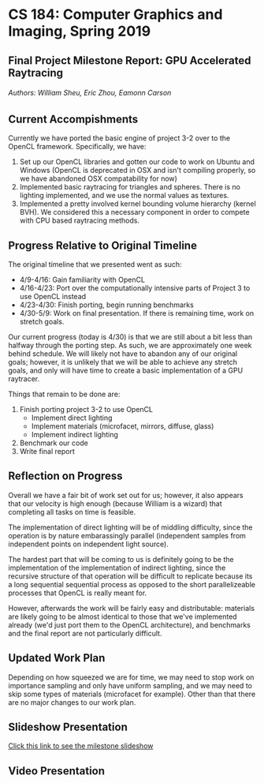 # CS 184: Computer Graphics and Imaging, Spring 2019
## Final Project Milestone Report: GPU Accelerated Raytracing
###### Authors: William Sheu, Eric Zhou, Eamonn Carson

## Current Accompishments
Currently we have ported the basic engine of project 3-2 over to the OpenCL framework.
Specifically, we have:
1. Set up our OpenCL libraries and gotten our code to work on Ubuntu and Windows (OpenCL is deprecated in OSX and isn't compiling properly, so we have abandoned OSX compatability for now)
2. Implemented basic raytracing for triangles and spheres. There is no lighting implemented, and we use the normal values as textures.
3. Implemented a pretty involved kernel bounding volume hierarchy (kernel BVH). We considered this a necessary component in order to compete with CPU based raytracing methods.

## Progress Relative to Original Timeline
The original timeline that we presented went as such:
- 4/9-4/16: Gain familiarity with OpenCL
- 4/16-4/23: Port over the computationally intensive parts of Project 3 to use OpenCL instead
- 4/23-4/30: Finish porting, begin running benchmarks
- 4/30-5/9: Work on final presentation. If there is remaining time, work on stretch goals.

Our current progress (today is 4/30) is that we are still about a bit less than halfway through the porting step.
As such, we are approximately one week behind schedule.
We will likely not have to abandon any of our original goals; however, it is unlikely that we will be able to achieve any stretch goals, and only will have time to create a basic implementation of a GPU raytracer.

Things that remain to be done are:
1. Finish porting project 3-2 to use OpenCL
    - Implement direct lighting
    - Implement materials (microfacet, mirrors, diffuse, glass)
    - Implement indirect lighting
2. Benchmark our code
3. Write final report

## Reflection on Progress
Overall we have a fair bit of work set out for us; however, it also appears that our velocity is high enough (because William is a wizard) that completing all tasks on time is feasible. 

The implementation of direct lighting will be of middling difficulty, since the operation is by nature embarassingly parallel (independent samples from independent points on independent light source). 

The hardest part that will be coming to us is definitely going to be the implementation of the implementation of indirect lighting, since the recursive structure of that operation will be difficult to replicate because its a long sequential sequential process as opposed to the short parallelizeable processes that OpenCL is really meant for.

However, afterwards the work will be fairly easy and distributable: materials are likely going to be almost identical to those that we've implemented already (we'd just port them to the OpenCL architecture), and benchmarks and the final report are not particularly difficult.

## Updated Work Plan
Depending on how squeezed we are for time, we may need to stop work on importance sampling and only have uniform sampling, and we may need to skip some types of materials (microfacet for example). Other than that there are no major changes to our work plan.

## Slideshow Presentation
[Click this link to see the milestone slideshow](https://docs.google.com/presentation/d/e/2PACX-1vSz2fW5cA52-eeCSBh4bAUiQwhRjFbWnK33cN2306zHP4m0o4lz3Jas4tF-UhsGEfcCku5vgNWJobxN/pub?start=false&loop=false&delayms=30000)

## Video Presentation
